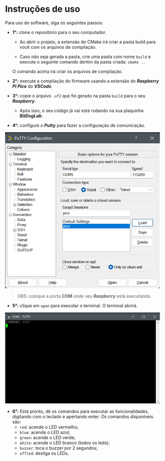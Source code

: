 # Instruções de uso

Para uso do software, siga os seguintes passos:

- **1°:** clone o repositório para o seu computador.

    - Ao abrir o projeto, a extensão do CMake irá criar a pasta build para você com os arquivos de compilação.

    - Caso não seja gerada a pasta, crie uma pasta com nome `build` e execute o seguinte comando dentro da pasta criada:
        ``cmake ..``

    O comando acima irá criar os arquivos de compilação.

- **2°:** execute a compilação do firmware usando a extensão do ***Raspberry Pi Pico*** do ***VSCode***.

- **3°:** copie o arquivo `.uf2` que foi gerado na pasta `build` para o seu ***Raspberry***.

  - Após isso, o seu código já vai está rodando na sua plaquinha ***BitDogLab***.
  
- **4°:** configure o ***Putty*** para fazer a configuração de comunicação.

![configurando Putty](/image/putty.png)

> OBS: coloque a porta **COM** onde seu ***Raspberry*** está executando.

- **5°:** clique em `open` para executar o terminal. O terminal abrirá.

![configurando Putty](/image/terminal.png)

- **6°:** Está pronto, dê os comandos para executar as funcionalidades, digitando com o teclado e apertando enter. Os comandos disponíveis são:
  - `red`: acende o LED vermelho;
  - `blue`: acende o LED azul;
  - `green`: acende o LED verde;
  - `white`: acende o LED branco (todos os leds);
  - `buzzer`: toca o buzzer por 2 segundos;
  - `offled`: desliga os LEDs.

